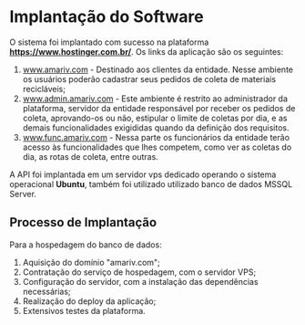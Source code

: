 # Implantação do Software

O sistema foi implantado com sucesso na plataforma **https://www.hostinger.com.br/**. Os links da aplicação são os seguintes: 

1. www.amariv.com - Destinado aos clientes da entidade. Nesse ambiente os usuários poderão cadastrar seus pedidos de coleta de materiais recicláveis;
2. www.admin.amariv.com - Este ambiente é restrito ao administrador da plataforma, servidor da entidade responsável por receber os pedidos de coleta, aprovando-os ou não, estipular o limite de coletas por dia, e as demais funcionalidades exigididas quando da definição dos requisitos.
3. www.func.amariv.com - Nessa parte os funcionários da entidade terão acesso às funcionalidades que lhes competem, como ver as coletas do dia, as rotas de coleta, entre outras.

A API foi implantada em um servidor vps dedicado operando o sistema operacional **Ubuntu**, também foi utilizado utilizado banco de dados MSSQL Server.

## Processo de Implantação

Para a hospedagem do banco de dados:

1. Aquisição do domínio "amariv.com";
2. Contratação do serviço de hospedagem, com o servidor VPS;
3. Configuração do servidor, com a instalação das dependências necessárias;
4. Realização do deploy da aplicação;
5. Extensivos testes da plataforma.
